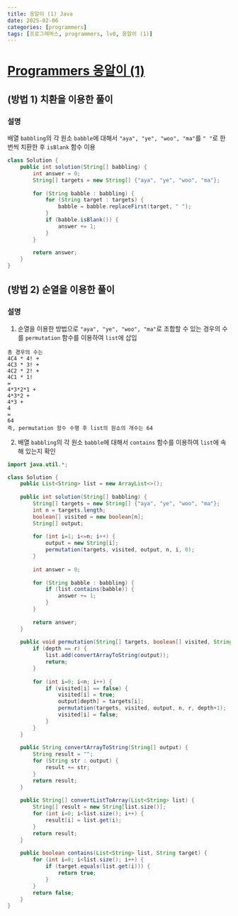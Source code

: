 ```yaml
---
title: 옹알이 (1) Java
date: 2025-02-06
categories: [programmers]
tags: [프로그래머스, programmers, lv0, 옹알이 (1)]    
---
```


# [Programmers 옹알이 (1)](https://school.programmers.co.kr/learn/courses/30/lessons/120956)
## (방법 1) 치환을 이용한 풀이 
### 설명
배열 `babbling`의 각 원소 `babble`에 대해서
`"aya", "ye", "woo", "ma"`를 `" "`로 한번씩 치환한 후 
`isBlank` 함수 이용
```java
class Solution {
    public int solution(String[] babbling) {
        int answer = 0;
        String[] targets = new String[] {"aya", "ye", "woo", "ma"};
        
        for (String babble : babbling) {
            for (String target : targets) {
                babble = babble.replaceFirst(target, " ");
            }
            if (babble.isBlank()) {
                answer += 1;
            }
        }
        
        return answer;
    }
}
```
## (방법 2) 순열을 이용한 풀이 
### 설명
1. 순열을 이용한 방법으로 `"aya", "ye", "woo", "ma"`로 조합할 수 있는 경우의 수를 `permutation` 함수를 이용하여 `list`에 삽입
```
총 경우의 수는
4C4 * 4! +
4C3 * 3! +
4C2 * 2! +
4C1 * 1!
= 
4*3*2*1 +
4*3*2 +
4*3 +
4
=
64
즉, permutation 함수 수행 후 list의 원소의 개수는 64
```

2. 배열 `babbling`의 각 원소 `babble`에 대해서 `contains` 함수를 이용하여 `list`에 속해 있는지 확인 
```java
import java.util.*;

class Solution {
    public List<String> list = new ArrayList<>();
    
    public int solution(String[] babbling) {
        String[] targets = new String[] {"aya", "ye", "woo", "ma"};
        int n = targets.length;
        boolean[] visited = new boolean[n];
        String[] output;
        
        for (int i=1; i<=n; i++) {
            output = new String[i];
            permutation(targets, visited, output, n, i, 0);
        }
                
        int answer = 0;
        
        for (String babble : babbling) {
            if (list.contains(babble)) {
                answer += 1;
            }
        }
        
        return answer; 
    }
    
    public void permutation(String[] targets, boolean[] visited, String[] output, int n, int r, int depth) {
        if (depth == r) {
            list.add(convertArrayToString(output));
            return;
        }
        
        for (int i=0; i<n; i++) {
            if (visited[i] == false) {
                visited[i] = true;
                output[depth] = targets[i];
                permutation(targets, visited, output, n, r, depth+1);
                visited[i] = false;
            }
        }
    }
    
    public String convertArrayToString(String[] output) {
        String result = ""; 
        for (String str : output) {
            result += str;
        }
        return result;
    }
    
    public String[] convertListToArray(List<String> list) {
        String[] result = new String[list.size()];
        for (int i=0; i<list.size(); i++) {
            result[i] = list.get(i);
        }
        return result;
    }
    
    public boolean contains(List<String> list, String target) {
        for (int i=0; i<list.size(); i++) {
            if (target.equals(list.get(i))) {
                return true;
            }
        }
        return false;
    }
}
```
